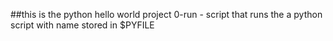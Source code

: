 ##this is the python hello world project
0-run - script that runs the a python script with name stored in $PYFILE